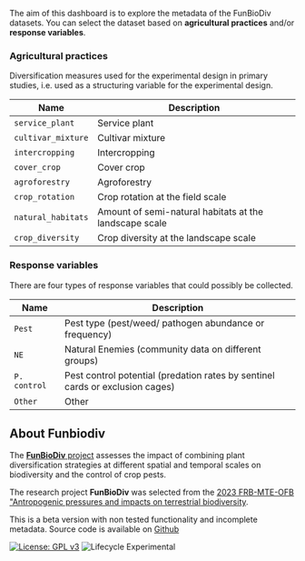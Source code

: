 The aim of this dashboard is to explore the metadata of the FunBioDiv datasets. You can select the dataset based on **agricultural practices** and/or **response variables**.

### Agricultural practices

Diversification measures used for the experimental design in primary studies, i.e. used as a structuring variable for the experimental design.


| Name             | Description                                            |
| ---------------- | ------------------------------------------------------ |
| `service_plant`    | Service plant                                          |
| `cultivar_mixture` | Cultivar mixture                                       |
| `intercropping`    | Intercropping                                          |
| `cover_crop`      | Cover crop                                             |
| `agroforestry`     | Agroforestry                                           |
| `crop_rotation`    | Crop rotation at the field scale                       |
| `natural_habitats` | Amount of semi-natural habitats at the landscape scale |
| `crop_diversity`   | Crop diversity at the landscape scale                  |



### Response variables

There are four types of response variables that could possibly be collected.


| Name             | Description                                            |
| ---------------- | ------------------------------------------------------ |
| `Pest`             | Pest type (pest/weed/ pathogen abundance or frequency) |
| `NE`               | Natural Enemies (community data on different groups)   |
| `P. control`       | Pest control potential (predation rates by sentinel cards or exclusion cages) |
| `Other`            | Other                                                  |




## About Funbiodiv


The [**FunBioDiv** project](https://www.fondationbiodiversite.fr/en/the-frb-in-action/programs-and-projects/le-cesab/funbiodiv/) assesses the impact of combining plant diversification strategies at different spatial and temporal scales on biodiversity and the control of crop pests.  

The research project **FunBioDiv** was selected from the [2023 FRB-MTE-OFB "Antropogenic pressures and impacts on terrestrial biodiversity](https://www.fondationbiodiversite.fr/en/calls/appel-a-projets-frb-mte-ofb-2023-pressions-anthropiques-et-impacts-sur-la-biodiversite-terrestre/).  


This is a beta version with non tested functionality and incomplete metadata. Source code is available on [Github](https://github.com/FRBCesab/shinyFunBioDiv)

<!-- badges: start -->
[![License: GPL v3](https://img.shields.io/badge/License-GPLv3-blue.svg)](https://www.gnu.org/licenses/gpl-3.0)
![Lifecycle Experimental](https://img.shields.io/badge/Lifecycle-Experimental-339999)
<!-- badges: end -->
